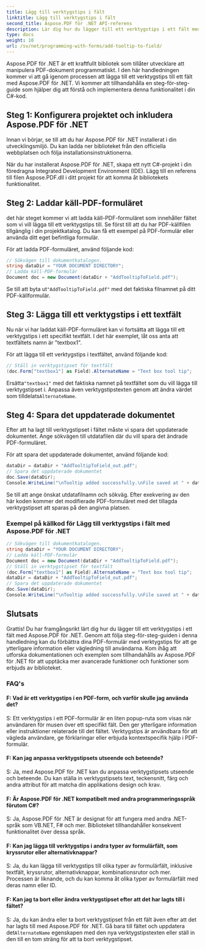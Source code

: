 ```yaml
---
title: Lägg till verktygstips i fält
linktitle: Lägg till verktygstips i fält
second_title: Aspose.PDF för .NET API-referens
description: Lär dig hur du lägger till ett verktygstips i ett fält med Aspose.PDF för .NET.
type: docs
weight: 10
url: /sv/net/programming-with-forms/add-tooltip-to-field/
---
```

Aspose.PDF för .NET är ett kraftfullt bibliotek som tillåter utvecklare att manipulera PDF-dokument programmatiskt. I den här handledningen kommer vi att gå igenom processen att lägga till ett verktygstips till ett fält med Aspose.PDF för .NET. Vi kommer att tillhandahålla en steg-för-steg-guide som hjälper dig att förstå och implementera denna funktionalitet i din C#-kod.

## Steg 1: Konfigurera projektet och inkludera Aspose.PDF för .NET

Innan vi börjar, se till att du har Aspose.PDF för .NET installerat i din utvecklingsmiljö. Du kan ladda ner biblioteket från den officiella webbplatsen och följa installationsinstruktionerna.

När du har installerat Aspose.PDF för .NET, skapa ett nytt C#-projekt i din föredragna Integrated Development Environment (IDE). Lägg till en referens till filen Aspose.PDF.dll i ditt projekt för att komma åt bibliotekets funktionalitet.

## Steg 2: Laddar käll-PDF-formuläret

det här steget kommer vi att ladda käll-PDF-formuläret som innehåller fältet som vi vill lägga till ett verktygstips till. Se först till att du har PDF-källfilen tillgänglig i din projektkatalog. Du kan få ett exempel på PDF-formulär eller använda ditt eget befintliga formulär.

För att ladda PDF-formuläret, använd följande kod:

```csharp
// Sökvägen till dokumentkatalogen.
string dataDir = "YOUR DOCUMENT DIRECTORY";
// Ladda käll-PDF-formulär
Document doc = new Document(dataDir + "AddTooltipToField.pdf");
```

 Se till att byta ut`"AddTooltipToField.pdf"` med det faktiska filnamnet på ditt PDF-källformulär.

## Steg 3: Lägga till ett verktygstips i ett textfält

Nu när vi har laddat käll-PDF-formuläret kan vi fortsätta att lägga till ett verktygstips i ett specifikt textfält. I det här exemplet, låt oss anta att textfältets namn är "textbox1".

För att lägga till ett verktygstips i textfältet, använd följande kod:

```csharp
// Ställ in verktygstipset för textfält
(doc.Form["textbox1"] as Field).AlternateName = "Text box tool tip";
```

 Ersätta`"textbox1"` med det faktiska namnet på textfältet som du vill lägga till verktygstipset i. Anpassa även verktygstipstexten genom att ändra värdet som tilldelats`AlternateName`.

## Steg 4: Spara det uppdaterade dokumentet

Efter att ha lagt till verktygstipset i fältet måste vi spara det uppdaterade dokumentet. Ange sökvägen till utdatafilen där du vill spara det ändrade PDF-formuläret.

För att spara det uppdaterade dokumentet, använd följande kod:

```csharp
dataDir = dataDir + "AddTooltipToField_out.pdf";
// Spara det uppdaterade dokumentet
doc.Save(dataDir);
Console.WriteLine("\nTooltip added successfully.\nFile saved at " + dataDir);
```

Se till att ange önskat utdatafilnamn och sökväg. Efter exekvering av den här koden kommer det modifierade PDF-formuläret med det tillagda verktygstipset att sparas på den angivna platsen.

### Exempel på källkod för Lägg till verktygstips i fält med Aspose.PDF för .NET 

```csharp
// Sökvägen till dokumentkatalogen.
string dataDir = "YOUR DOCUMENT DIRECTORY";
// Ladda käll-PDF-formulär
Document doc = new Document(dataDir + "AddTooltipToField.pdf");
// Ställ in verktygstipset för textfält
(doc.Form["textbox1"] as Field).AlternateName = "Text box tool tip";
dataDir = dataDir + "AddTooltipToField_out.pdf";
// Spara det uppdaterade dokumentet
doc.Save(dataDir);
Console.WriteLine("\nTooltip added successfully.\nFile saved at " + dataDir);
```

## Slutsats

Grattis! Du har framgångsrikt lärt dig hur du lägger till ett verktygstips i ett fält med Aspose.PDF för .NET. Genom att följa steg-för-steg-guiden i denna handledning kan du förbättra dina PDF-formulär med verktygstips för att ge ytterligare information eller vägledning till användarna. Kom ihåg att utforska dokumentationen och exemplen som tillhandahålls av Aspose.PDF för .NET för att upptäcka mer avancerade funktioner och funktioner som erbjuds av biblioteket.

### FAQ's

#### F: Vad är ett verktygstips i en PDF-form, och varför skulle jag använda det?

S: Ett verktygstips i ett PDF-formulär är en liten popup-ruta som visas när användaren för musen över ett specifikt fält. Den ger ytterligare information eller instruktioner relaterade till det fältet. Verktygstips är användbara för att vägleda användare, ge förklaringar eller erbjuda kontextspecifik hjälp i PDF-formulär.

#### F: Kan jag anpassa verktygstipsets utseende och beteende?

S: Ja, med Aspose.PDF för .NET kan du anpassa verktygstipsets utseende och beteende. Du kan ställa in verktygstipsets text, teckensnitt, färg och andra attribut för att matcha din applikations design och krav.

#### F: Är Aspose.PDF för .NET kompatibelt med andra programmeringsspråk förutom C#?

S: Ja, Aspose.PDF för .NET är designat för att fungera med andra .NET-språk som VB.NET, F# och mer. Biblioteket tillhandahåller konsekvent funktionalitet över dessa språk.

#### F: Kan jag lägga till verktygstips i andra typer av formulärfält, som kryssrutor eller alternativknappar?

S: Ja, du kan lägga till verktygstips till olika typer av formulärfält, inklusive textfält, kryssrutor, alternativknappar, kombinationsrutor och mer. Processen är liknande, och du kan komma åt olika typer av formulärfält med deras namn eller ID.

#### F: Kan jag ta bort eller ändra verktygstipset efter att det har lagts till i fältet?

 S: Ja, du kan ändra eller ta bort verktygstipset från ett fält även efter att det har lagts till med Aspose.PDF för .NET. Gå bara till fältet och uppdatera det`AlternateName` egenskapen med den nya verktygstipstexten eller ställ in den till en tom sträng för att ta bort verktygstipset.